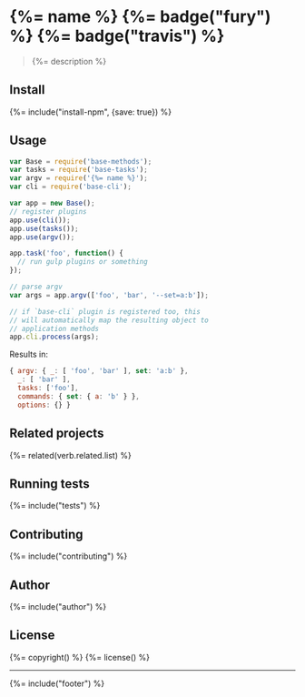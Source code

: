 # {%= name %} {%= badge("fury") %} {%= badge("travis") %}

> {%= description %}

## Install
{%= include("install-npm", {save: true}) %}

## Usage

```js
var Base = require('base-methods');
var tasks = require('base-tasks');
var argv = require('{%= name %}');
var cli = require('base-cli');

var app = new Base();
// register plugins 
app.use(cli());
app.use(tasks());
app.use(argv());

app.task('foo', function() {
  // run gulp plugins or something
});

// parse argv
var args = app.argv(['foo', 'bar', '--set=a:b']);

// if `base-cli` plugin is registered too, this
// will automatically map the resulting object to
// application methods
app.cli.process(args);
```

Results in:

```js
{ argv: { _: [ 'foo', 'bar' ], set: 'a:b' },
  _: [ 'bar' ],
  tasks: ['foo'],
  commands: { set: { a: 'b' } },
  options: {} }
```

## Related projects
{%= related(verb.related.list) %}  

## Running tests
{%= include("tests") %}

## Contributing
{%= include("contributing") %}

## Author
{%= include("author") %}

## License
{%= copyright() %}
{%= license() %}

***

{%= include("footer") %}
